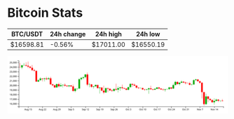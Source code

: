 # Bitcoin Stats

BTC/USDT|24h change|24h high|24h low|
|---|---|---|---|
|$16598.81|-0.56%|$17011.00|$16550.19|

<img src="./chart.svg">
